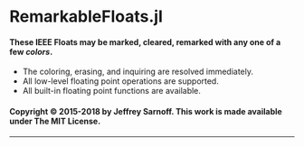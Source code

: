 # RemarkableFloats.jl

#### These IEEE Floats may be marked, cleared, remarked with any one of a few _colors_.

- The coloring, erasing, and inquiring are resolved immediately. 
- All low-level floating point operations are supported.
- All built-in floating point functions are available.

#### Copyright © 2015-2018 by Jeffrey Sarnoff. This work is made available under The MIT License.

----
